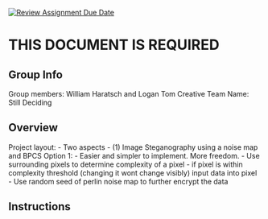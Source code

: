 [![Review Assignment Due Date](https://classroom.github.com/assets/deadline-readme-button-24ddc0f5d75046c5622901739e7c5dd533143b0c8e959d652212380cedb1ea36.svg)](https://classroom.github.com/a/ecp4su41)
# THIS DOCUMENT IS REQUIRED
## Group Info
Group members: William Haratsch and Logan Tom
Creative Team Name: Still Deciding

## Overview
Project layout:
    - Two aspects
        - (1) Image Steganography using a noise map and BPCS 
    Option 1:
        - Easier and simpler to implement. More freedom. 
        - Use surrounding pixels to determine complexity of a pixel
        - if pixel is within complexity threshold (changing it wont change visibly) input data into pixel
        - Use random seed of perlin noise map to further encrypt the data

## Instructions
